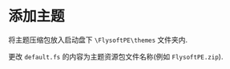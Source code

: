 # 添加主题

将主题压缩包放入启动盘下 `\FlysoftPE\themes` 文件夹内.

更改 `default.fs` 的内容为主题资源包文件名称(例如 `FlysoftPE.zip`).

